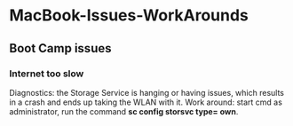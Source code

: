 # MacBook-Issues-WorkArounds

## Boot Camp issues
### Internet too slow
Diagnostics:  the Storage Service is hanging or having issues, which results in a
crash and ends up taking the WLAN with it.
Work around: start cmd as administrator, run the command **sc config storsvc type= own**.
